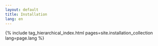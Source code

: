 ```yaml
---
layout: default
title: Installation
lang: en
---
```


{% include tag_hierarchical_index.html pages=site.installation_collection lang=page.lang %}
